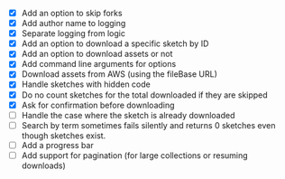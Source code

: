 -[x] Add an option to skip forks
-[x] Add author name to logging
-[x] Separate logging from logic
-[x] Add an option to download a specific sketch by ID
-[x] Add an option to download assets or not
-[x] Add command line arguments for options
-[x] Download assets from AWS (using the fileBase URL)
-[x] Handle sketches with hidden code
-[x] Do no count sketches for the total downloaded if they are skipped
-[x] Ask for confirmation before downloading
-[ ] Handle the case where the sketch is already downloaded
-[ ] Search by term sometimes fails silently and returns 0 sketches even though sketches exist.
-[ ] Add a progress bar
-[ ] Add support for pagination (for large collections or resuming downloads)